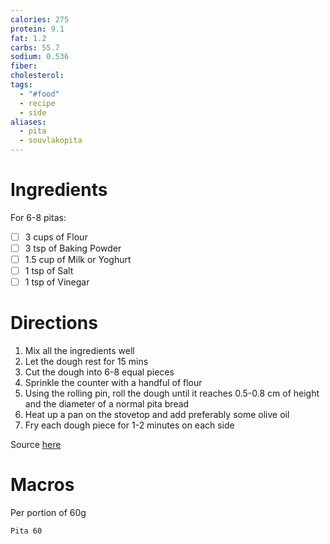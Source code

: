 ```yaml
---
calories: 275
protein: 9.1
fat: 1.2
carbs: 55.7
sodium: 0.536
fiber: 
cholesterol: 
tags:
  - "#food"
  - recipe
  - side
aliases:
  - pita
  - souvlakopita
---
```

# Ingredients
For 6-8 pitas:
- [ ] 3 cups of Flour
- [ ] 3 tsp of Baking Powder
- [ ] 1.5 cup of Milk or Yoghurt
- [ ] 1 tsp of Salt
- [ ] 1 tsp of Vinegar

# Directions
1. Mix all the ingredients well
2. Let the dough rest for 15 mins
3. Cut the dough into 6-8 equal pieces
4. Sprinkle the counter with a handful of flour
5. Using the rolling pin, roll the dough until it reaches 0.5-0.8 cm of height and the diameter of a normal pita bread
6. Heat up a pan on the stovetop and add preferably some olive oil
7.  Fry each dough piece for 1-2 minutes on each side

Source [here](https://zzcook.blogspot.com/2014/05/blog-post_12.html)
# Macros
Per portion of 60g
```foodiary
Pita 60
```

